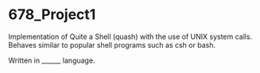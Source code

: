 # 678_Project1

Implementation of Quite a Shell (quash) with the use of UNIX system calls. Behaves 
similar to popular shell programs such as csh or bash.

Written in ______ language. 

